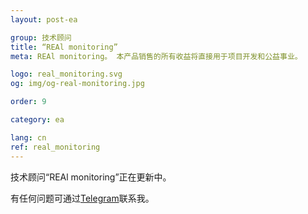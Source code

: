 ```yaml
---
layout: post-ea

group: 技术顾问
title: “REAl monitoring”
meta: REAl monitoring。 本产品销售的所有收益将直接用于项目开发和公益事业。

logo: real_monitoring.svg
og: img/og-real-monitoring.jpg

order: 9

category: ea

lang: cn
ref: real_monitoring
---
```


技术顾问“REAl monitoring”正在更新中。

有任何问题可通过<a href="https://t.me/chutkoy" target="_blank">Telegram</a>联系我。
